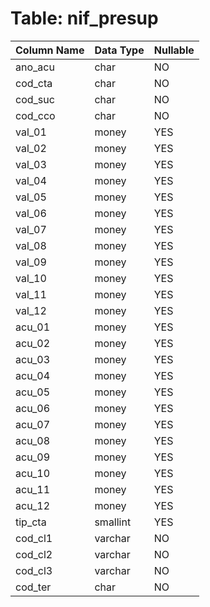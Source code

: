 # Table: nif_presup

| Column Name | Data Type | Nullable |
|-------------|-----------|----------|
| ano_acu | char | NO |
| cod_cta | char | NO |
| cod_suc | char | NO |
| cod_cco | char | NO |
| val_01 | money | YES |
| val_02 | money | YES |
| val_03 | money | YES |
| val_04 | money | YES |
| val_05 | money | YES |
| val_06 | money | YES |
| val_07 | money | YES |
| val_08 | money | YES |
| val_09 | money | YES |
| val_10 | money | YES |
| val_11 | money | YES |
| val_12 | money | YES |
| acu_01 | money | YES |
| acu_02 | money | YES |
| acu_03 | money | YES |
| acu_04 | money | YES |
| acu_05 | money | YES |
| acu_06 | money | YES |
| acu_07 | money | YES |
| acu_08 | money | YES |
| acu_09 | money | YES |
| acu_10 | money | YES |
| acu_11 | money | YES |
| acu_12 | money | YES |
| tip_cta | smallint | YES |
| cod_cl1 | varchar | NO |
| cod_cl2 | varchar | NO |
| cod_cl3 | varchar | NO |
| cod_ter | char | NO |
